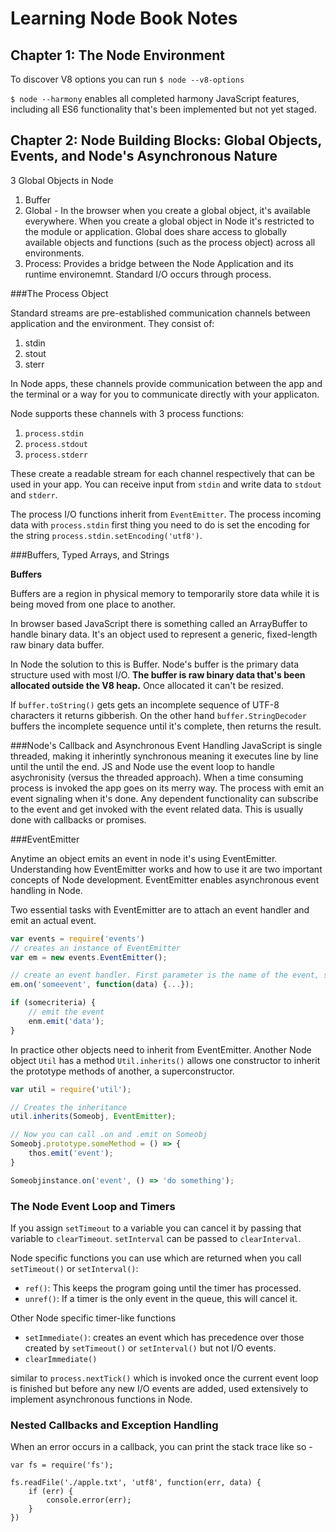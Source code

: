 # Learning Node Book Notes

## Chapter 1: The Node Environment

To discover V8 options you can run `$ node --v8-options`

`$ node --harmony` enables all completed harmony JavaScript features, including all ES6 functionality that's been implemented but not yet staged.


## Chapter 2: Node Building Blocks: Global Objects, Events, and Node's Asynchronous Nature

3 Global Objects in Node

1. Buffer
2. Global - In the browser when you create a global object, it's available everywhere. When you create a global object in Node it's restricted to the module or application. Global does share access to globally available objects and functions (such as the process object) across all environments.
3. Process: Provides a bridge between the Node Application and its runtime environemnt. Standard I/O occurs through process.

###The Process Object

Standard streams are pre-established communication channels between application and the environment. They consist of: 

1. stdin
2. stout
3. sterr

In Node apps, these channels provide communication between the app and the terminal or a way for you to communicate directly with your applicaton. 

Node supports these channels with 3 process functions:

1. `process.stdin` 
2. `process.stdout`
3. `process.stderr`

These create a readable stream for each channel respectively that can be used in your app. You can receive input from `stdin` and write data to `stdout` and `stderr`.

The process I/O functions inherit from `EventEmitter`. The process incoming data with `process.stdin` first thing you need to do is set the encoding for the string `process.stdin.setEncoding('utf8')`.

###Buffers, Typed Arrays, and Strings

**Buffers**

Buffers are a region in physical memory to temporarily store data while it is being moved from one place to another.

In browser based JavaScript there is something called an ArrayBuffer to handle binary data. It's an object used to represent a generic, fixed-length raw binary data buffer.

In Node the solution to this is Buffer. Node's buffer is the primary data structure used with most I/O. **The buffer is raw binary data that's been allocated outside the V8 heap.** Once allocated it can't be resized.

If `buffer.toString()` gets gets an incomplete sequence of UTF-8 characters it returns gibberish.
On the other hand `buffer.StringDecoder` buffers the incomplete sequence until it's complete, then returns the result. 

###Node's Callback and Asynchronous Event Handling
JavaScript is single threaded, making it inherintly synchronous meaning it executes line by line until the until the end. JS and Node use the event loop to handle asychronisity (versus the threaded approach). When a time consuming process is invoked the app goes on its merry way. The process with emit an event signaling when it's done. Any dependent functionality can subscribe to the event and get invoked with the event related data. This is usually done with callbacks or promises.

###EventEmitter

Anytime an object emits an event in node it's using EventEmitter. Understanding how EventEmitter works and how to use it are two important concepts of Node development. EventEmitter enables asynchronous event handling in Node.

Two essential tasks with EventEmitter are to attach an event handler and emit an actual event.

```js
var events = require('events')
// creates an instance of EventEmitter
var em = new events.EventEmitter();

// create an event handler. First parameter is the name of the event, second is the cb to perform some functionality
em.on('someevent', function(data) {...});

if (somecriteria) {
	// emit the event
	enm.emit('data');
}

```

In practice other objects need to inherit from EventEmitter. Another Node object `Util` has a method `Util.inherits()` allows one constructor to inherit the prototype methods of another, a superconstructor.

```js
var util = require('util');

// Creates the inheritance
util.inherits(Someobj, EventEmitter);

// Now you can call .on and .emit on Someobj
Someobj.prototype.someMethod = () => {
	thos.emit('event');
}

Someobjinstance.on('event', () => 'do something');
```

### The Node Event Loop and Timers

If you assign `setTimeout` to a variable you can cancel it by passing that variable to `clearTimeout`. `setInterval` can be passed to `clearInterval`. 

Node specific functions you can use which are returned when you call `setTimeout()` or `setInterval()`: 

- `ref()`: This keeps the program going until the timer has processed. 
- `unref()`: If a timer is the only event in the queue, this will cancel it.

Other Node specific timer-like functions

- `setImmediate()`: creates an event which has precedence over those created by `setTimeout()` or `setInterval()` but not I/O events.
- `clearImmediate()`

similar to `process.nextTick()` which is invoked once the current event loop is finished but before any new I/O events are added, used extensively to implement asynchronous functions in Node.

### Nested Callbacks and Exception Handling

When an error occurs in a callback, you can print the stack trace like so -

```
var fs = require('fs');

fs.readFile('./apple.txt', 'utf8', function(err, data) {
	if (err) {
		console.error(err);
	}
})
```

